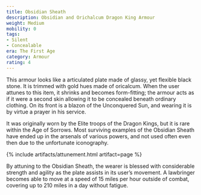 ```yaml
---
title: Obsidian Sheath
description: Obsidian and Orichalcum Dragon King Armour
weight: Medium
mobility: 0
tags:
- Silent
- Concealable
era: The First Age
category: Armour
rating: 4
---
```


This armour looks like a articulated plate made of glassy, yet flexible black stone. It is trimmed with gold hues made of oricalcum. When the user attunes to this item, it shrinks and becomes form-fitting; the armour acts as if it were a second skin allowing it to be concealed beneath ordinary clothing. On its front is a blazon of the Unconquered Sun, and wearing it is by virtue a prayer in his service.

It was originally worn by the Elite troops of the Dragon Kings, but it is rare within the Age of Sorrows. Most surviving examples of the Obsidian Sheath have ended up in the arsenals of various powers, and not used often even then due to the unfortunate iconography.

{% include artifacts/attunement.html artifact=page %}

By attuning to the Obsidian Sheath, the wearer is blessed with considerable strength and agility as the plate assists in its user’s movement. A lawbringer becomes able to move at a speed of 15 miles per hour outside of combat, covering up to 210 miles in a day without fatigue.
